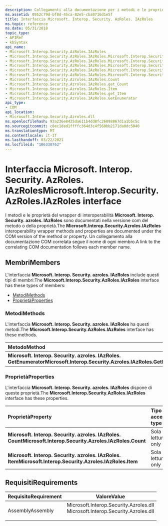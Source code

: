 ```yaml
---
description: Collegamenti alla documentazione per i metodi e le proprietà del wrapper di interoperabilità di IAzRoles.
ms.assetid: 0952c79d-bf8d-45ca-82e5-cba0716d1e5f
title: Interfaccia Microsoft. Interop. Security. AzRoles. IAzRoles
ms.topic: reference
ms.date: 05/31/2018
topic_type:
- APIRef
- kbSyntax
api_name:
- Microsoft.Interop.Security.AzRoles.IAzRoles
- Microsoft.Interop.Security.AzRoles.IAzRoles.Microsoft.Interop.Security.Azroles.IAzRoles.GetEnumerator
- Microsoft.Interop.Security.AzRoles.IAzRoles.Microsoft.Interop.Security.Azroles.IAzRoles.Count
- Microsoft.Interop.Security.AzRoles.IAzRoles.Microsoft.Interop.Security.Azroles.IAzRoles.get_Count
- Microsoft.Interop.Security.AzRoles.IAzRoles.Microsoft.Interop.Security.Azroles.IAzRoles.Item
- Microsoft.Interop.Security.AzRoles.IAzRoles.Microsoft.Interop.Security.Azroles.IAzRoles.get_Item
- Microsoft.Interop.Security.Azroles.IAzRoles.Count
- Microsoft.Interop.Security.Azroles.IAzRoles.get_Count
- Microsoft.Interop.Security.Azroles.IAzRoles.Item
- Microsoft.Interop.Security.Azroles.IAzRoles.get_Item
- Microsoft.Interop.Security.Azroles.IAzRoles.GetEnumerator
api_type:
- COM
api_location:
- Microsoft.Interop.Security.Azroles.dll
ms.openlocfilehash: 93a236e8425da611b4dd8fc26098867d1a1b5c5c
ms.sourcegitcommit: c8ec1ded1ffffc364d3c4f560bb2171da0dc5040
ms.translationtype: MT
ms.contentlocale: it-IT
ms.lasthandoff: 03/22/2021
ms.locfileid: "106330762"
---
```

# <a name="microsoftinteropsecurityazrolesiazroles-interface"></a><span data-ttu-id="b7775-103">Interfaccia Microsoft. Interop. Security. AzRoles. IAzRoles</span><span class="sxs-lookup"><span data-stu-id="b7775-103">Microsoft.Interop.Security.AzRoles.IAzRoles interface</span></span>

<span data-ttu-id="b7775-104">I metodi e le proprietà del wrapper di interoperabilità **Microsoft. Interop. Security. azroles. IAzRoles** sono documentati nella versione com del metodo o della proprietà.</span><span class="sxs-lookup"><span data-stu-id="b7775-104">The **Microsoft.Interop.Security.Azroles.IAzRoles** interoperability wrapper methods and properties are documented under the COM version of the method or property.</span></span> <span data-ttu-id="b7775-105">Un collegamento alla documentazione COM correlata segue il nome di ogni membro.</span><span class="sxs-lookup"><span data-stu-id="b7775-105">A link to the correlating COM documentation follows each member name.</span></span>

## <a name="members"></a><span data-ttu-id="b7775-106">Membri</span><span class="sxs-lookup"><span data-stu-id="b7775-106">Members</span></span>

<span data-ttu-id="b7775-107">L'interfaccia **Microsoft. Interop. Security. azroles. IAzRoles** include questi tipi di membri:</span><span class="sxs-lookup"><span data-stu-id="b7775-107">The **Microsoft.Interop.Security.AzRoles.IAzRoles** interface has these types of members:</span></span>

-   [<span data-ttu-id="b7775-108">Metodi</span><span class="sxs-lookup"><span data-stu-id="b7775-108">Methods</span></span>](#methods)
-   [<span data-ttu-id="b7775-109">Proprietà</span><span class="sxs-lookup"><span data-stu-id="b7775-109">Properties</span></span>](#properties)

### <a name="methods"></a><span data-ttu-id="b7775-110">Metodi</span><span class="sxs-lookup"><span data-stu-id="b7775-110">Methods</span></span>

<span data-ttu-id="b7775-111">L'interfaccia **Microsoft. Interop. Security. azroles. IAzRoles** ha questi metodi.</span><span class="sxs-lookup"><span data-stu-id="b7775-111">The **Microsoft.Interop.Security.AzRoles.IAzRoles** interface has these methods.</span></span>



| <span data-ttu-id="b7775-112">Metodo</span><span class="sxs-lookup"><span data-stu-id="b7775-112">Method</span></span>                                                        | <span data-ttu-id="b7775-113">Descrizione</span><span class="sxs-lookup"><span data-stu-id="b7775-113">Description</span></span>                                                |
|:--------------------------------------------------------------|:-----------------------------------------------------------|
| <span data-ttu-id="b7775-114">**Microsoft. Interop. Security. azroles. IAzRoles. GetEnumerator**</span><span class="sxs-lookup"><span data-stu-id="b7775-114">**Microsoft.Interop.Security.Azroles.IAzRoles.GetEnumerator**</span></span> | [<span data-ttu-id="b7775-115">**IAzRoles:: \_ NewEnum**</span><span class="sxs-lookup"><span data-stu-id="b7775-115">**IAzRoles::\_NewEnum**</span></span>](/windows/desktop/api/Azroles/nf-azroles-iazroles-get__newenum)<br/> |



 

### <a name="properties"></a><span data-ttu-id="b7775-116">Proprietà</span><span class="sxs-lookup"><span data-stu-id="b7775-116">Properties</span></span>

<span data-ttu-id="b7775-117">L'interfaccia **Microsoft. Interop. Security. azroles. IAzRoles** dispone di queste proprietà.</span><span class="sxs-lookup"><span data-stu-id="b7775-117">The **Microsoft.Interop.Security.AzRoles.IAzRoles** interface has these properties.</span></span>



| <span data-ttu-id="b7775-118">Proprietà</span><span class="sxs-lookup"><span data-stu-id="b7775-118">Property</span></span>                                                         | <span data-ttu-id="b7775-119">Tipo di accesso</span><span class="sxs-lookup"><span data-stu-id="b7775-119">Access type</span></span>          | <span data-ttu-id="b7775-120">Descrizione</span><span class="sxs-lookup"><span data-stu-id="b7775-120">Description</span></span>                                                     |
|:-----------------------------------------------------------------|:---------------------|:----------------------------------------------------------------|
| <span data-ttu-id="b7775-121">**Microsoft. Interop. Security. azroles. IAzRoles. Count**</span><span class="sxs-lookup"><span data-stu-id="b7775-121">**Microsoft.Interop.Security.Azroles.IAzRoles.Count**</span></span><br/> | <span data-ttu-id="b7775-122">Sola lettura</span><span class="sxs-lookup"><span data-stu-id="b7775-122">Read-only</span></span><br/> | [<span data-ttu-id="b7775-123">**Proprietà Count di IAzRoles**</span><span class="sxs-lookup"><span data-stu-id="b7775-123">**Count Property of IAzRoles**</span></span>](/windows/desktop/api/Azroles/nf-azroles-iazroles-get_count)<br/> |
| <span data-ttu-id="b7775-124">**Microsoft. Interop. Security. azroles. IAzRoles. Item**</span><span class="sxs-lookup"><span data-stu-id="b7775-124">**Microsoft.Interop.Security.Azroles.IAzRoles.Item**</span></span><br/>  | <span data-ttu-id="b7775-125">Sola lettura</span><span class="sxs-lookup"><span data-stu-id="b7775-125">Read-only</span></span><br/> | [<span data-ttu-id="b7775-126">**Proprietà Item di IAzRoles**</span><span class="sxs-lookup"><span data-stu-id="b7775-126">**Item Property of IAzRoles**</span></span>](/windows/desktop/api/Azroles/nf-azroles-iazroles-get_item)<br/>   |



 

## <a name="requirements"></a><span data-ttu-id="b7775-127">Requisiti</span><span class="sxs-lookup"><span data-stu-id="b7775-127">Requirements</span></span>



| <span data-ttu-id="b7775-128">Requisito</span><span class="sxs-lookup"><span data-stu-id="b7775-128">Requirement</span></span> | <span data-ttu-id="b7775-129">Valore</span><span class="sxs-lookup"><span data-stu-id="b7775-129">Value</span></span> |
|---------------------|-------------------------------------------------------------------------------------------------------------------|
| <span data-ttu-id="b7775-130">Assembly</span><span class="sxs-lookup"><span data-stu-id="b7775-130">Assembly</span></span><br/> | <dl> <span data-ttu-id="b7775-131"><dt>Microsoft.Interop.Security.Azroles.dll</dt></span><span class="sxs-lookup"><span data-stu-id="b7775-131"><dt>Microsoft.Interop.Security.Azroles.dll</dt></span></span> </dl> |



 

 




